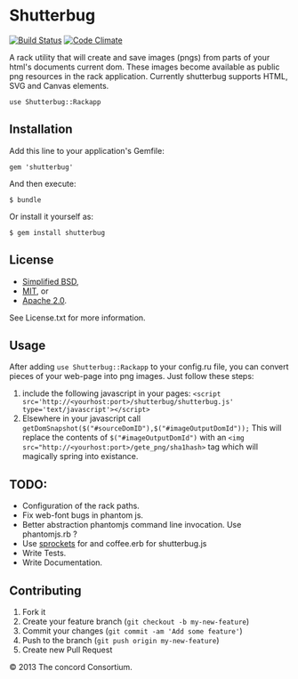# Shutterbug

[![Build Status](https://travis-ci.org/concord-consortium/shutterbug.png?branch=master)](https://travis-ci.org/concord-consortium/shutterbug)
[![Code Climate](https://codeclimate.com/github/concord-consortium/shutterbug.png)](https://codeclimate.com/github/concord-consortium/shutterbug)

A rack utility that will create and save images (pngs) from parts of your html's documents current dom. These images become available as public png resources in the rack application. Currently shutterbug supports HTML, SVG and Canvas elements.


    use Shutterbug::Rackapp


## Installation

Add this line to your application's Gemfile:

    gem 'shutterbug'

And then execute:

    $ bundle

Or install it yourself as:

    $ gem install shutterbug

## License ##

* [Simplified BSD](http://www.opensource.org/licenses/BSD-2-Clause),
* [MIT](http://www.opensource.org/licenses/MIT), or
* [Apache 2.0](http://www.opensource.org/licenses/Apache-2.0).

See License.txt for more information.

## Usage

After adding `use Shutterbug::Rackapp` to your config.ru file, you can convert pieces of your web-page into png images.  Just follow these steps:

1. include the following javascript in your pages:  `<script src='http://<yourhost:port>/shutterbug/shutterbug.js' type='text/javascript'></script>`
1. Elsewhere in your javascript call `getDomSnapshot($("#sourceDomID"),$("#imageOutputDomId"));` This will replace the contents of `$("#imageOutputDomId")` with an `<img src="http://<yourhost:port>/gete_png/sha1hash>` tag which will magically spring into existance.

## TODO: ##

*  Configuration of the rack paths.
*  Fix web-font bugs in phantom js.
*  Better abstraction phantomjs command line invocation. Use phantomjs.rb ?
*  Use [sprockets](https://github.com/sstephenson/sprockets) for and coffee.erb for shutterbug.js 
*  Write Tests.
*  Write Documentation.

## Contributing

1. Fork it
2. Create your feature branch (`git checkout -b my-new-feature`)
3. Commit your changes (`git commit -am 'Add some feature'`)
4. Push to the branch (`git push origin my-new-feature`)
5. Create new Pull Request

© 2013 The concord Consortium.